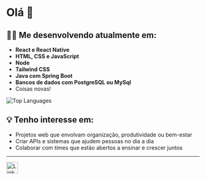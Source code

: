 # Olá 👋


## 👩‍💻 Me desenvolvendo atualmente em:

- **React e React Native**
- **HTML, CSS e JavaScript**
- **Node**
- **Tailwind CSS**
- **Java com Spring Boot**
- **Bancos de dados com PostgreSQL ou MySql**
- Coisas novas!

![Top Languages](https://github-readme-stats.vercel.app/api/top-langs/?username=barb1424&layout=compact&theme=dark)


## 💡 Tenho interesse em:

- Projetos web que envolvam organização, produtividade ou bem-estar
- Criar APIs e sistemas que ajudem pessoas no dia a dia
- Colaborar com times que estão abertos a ensinar e crescer juntos

---
<a href="https://www.linkedin.com/in/barbaravitoriaarantes/">
  <img src="https://cdn-icons-png.flaticon.com/512/174/174857.png" alt="LinkedIn" width="30"/>
</a>
